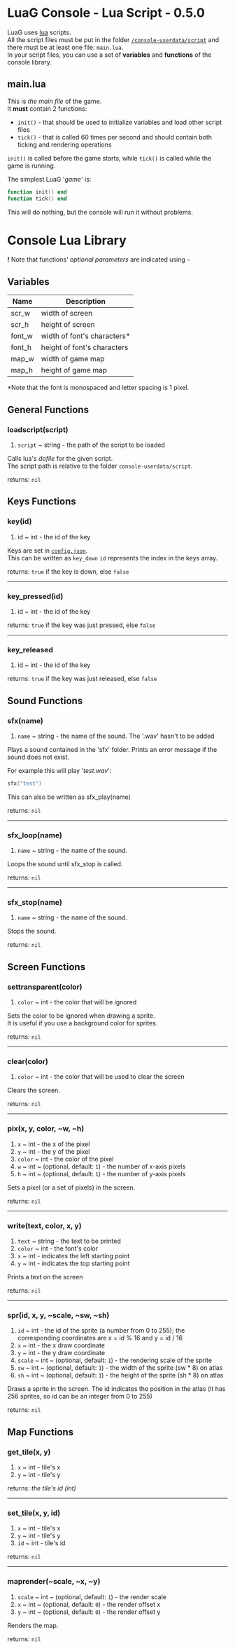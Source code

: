 # LuaG Console - Lua Script - 0.5.0

LuaG uses [lua](https://www.lua.org/) scripts.  
All the script files must be put in the folder [`/console-userdata/script`](Files-and-Folders#console-userdata--folder) and there must be at least one file: `main.lua`.  
In your script files, you can use a set of **variables** and **functions** of the console library.

## main.lua
This is *the main file* of the game.  
It **must** contain 2 functions:
- `init()` - that should be used to initialize variables and load other script files
- `tick()` - that is called 60 times per second and should contain both ticking and rendering operations

`init()` is called before the game starts, while `tick()` is called while the game is running.

The simplest LuaG '*game*' is:  
```lua
function init() end
function tick() end
```

This will do nothing, but the console will run it without problems.

# Console Lua Library

**!** Note that functions' *optional parameters* are indicated using `~`

## Variables
| Name      | Description                 |
| --------- | --------------------------- |
| scr_w     | width of screen             |
| scr_h     | height of screen            |
| font_w    | width of font's characters* |
| font_h    | height of font's characters |
| map_w     | width of game map           |
| map_h     | height of game map          |

*Note that the font is monospaced and letter spacing is 1 pixel.

## General Functions

### loadscript(script)
1. `script` ~ string - the path of the script to be loaded

Calls lua's *dofile* for the given script.  
The script path is relative to the folder `console-userdata/script`.

returns: `nil`

## Keys Functions

### key(id)
1. id ~ int - the id of the key

Keys are set in [`config.json`](Files-and-Folders#configjson--json-file).  
This can be written as `key_down`
`id` represents the index in the keys array.

returns: `true` if the key is down, else `false`

***

### key_pressed(id)
1. id ~ int - the id of the key

returns: `true` if the key was just pressed, else `false`

***

### key_released
1. id ~ int - the id of the key

returns: `true` if the key was just released, else `false`

## Sound Functions

### sfx(name)
1. `name` ~ string - the name of the sound. The '.wav' hasn't to be added

Plays a sound contained in the 'sfx' folder.
Prints an error message if the sound does not exist.

For example this will play '*test.wav*':
```lua
sfx("test")
```

This can also be written as sfx_play(name)

returns: `nil`

***

### sfx_loop(name)
1. `name` ~ string - the name of the sound.

Loops the sound until sfx_stop is called.

returns: `nil`

***

### sfx_stop(name)
1. `name` ~ string - the name of the sound.

Stops the sound.

returns: `nil`

## Screen Functions

### settransparent(color)
1. `color` ~ int - the color that will be ignored

Sets the color to be ignored when drawing a sprite.  
It is useful if you use a background color for sprites.

returns: `nil`

***

### clear(color)
1. `color` ~ int - the color that will be used to clear the screen

Clears the screen.

returns: `nil`

***

### pix(x, y, color, ~w, ~h)
1. `x` ~ int - the x of the pixel
2. `y` ~ int - the y of the pixel
3. `color` ~ int - the color of the pixel
4. `w` ~ int ~ (optional, default: `1`) - the number of x-axis pixels
5. `h` ~ int ~ (optional, default: `1`) - the number of y-axis pixels

Sets a pixel (or a set of pixels) in the screen.

returns: `nil`

***

### write(text, color, x, y)
1. `text` ~ string - the text to be printed
2. `color` ~ int - the font's color
3. `x` ~ int - indicates the left starting point
4. `y` ~ int - indicates the top starting point

Prints a text on the screen

returns: `nil`

***

### spr(id, x, y, ~scale, ~sw, ~sh)
1. `id` ~ int - the id of the sprite (a number from 0 to 255); the corresponding coordinates are x = id % 16 and y = id / 16
2. `x` ~ int - the x draw coordinate
3. `y` ~ int - the y draw coordinate
4. `scale` ~ int ~ (optional, default: `1`) - the rendering scale of the sprite
5. `sw` ~ int ~ (optional, default: `1`) - the width of the sprite (sw * 8) on atlas
6. `sh` ~ int ~ (optional, default: `1`) - the height of the sprite (sh * 8) on atlas

Draws a sprite in the screen.
The id indicates the position in the atlas (it has 256 sprites, so id can be an integer from 0 to 255)

returns: `nil`

## Map Functions

### get_tile(x, y)
1. `x` ~ int - tile's x
2. `y` ~ int - tile's y

returns: *the tile's id (int)*

***

### set_tile(x, y, id)
1. `x` ~ int - tile's x
2. `y` ~ int - tile's y
3. `id` ~ int - tile's id

returns: `nil`

***

### maprender(~scale, ~x, ~y)
1. `scale` ~ int ~ (optional, default: `1`) - the render scale
2. `x` ~ int ~ (optional, default: `0`) - the render offset x
3. `y` ~ int ~ (optional, default: `0`) - the render offset y

Renders the map.

returns: `nil`
